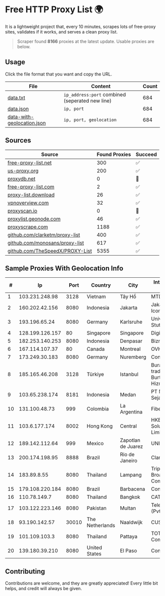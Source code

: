 
# Free HTTP Proxy List 🌍

It is a lightweight project that, every 10 minutes, scrapes lots of free-proxy sites, validates if it works, and serves a clean proxy list.


> Scraper found **8166** proxies at the latest update. Usable proxies are below.

## Usage

Click the file format that you want and copy the URL.


|File|Content|Count|
|----|-------|-----|
|[data.txt](https://raw.githubusercontent.com/themiralay/Proxy-List-World/master/data.txt)|`ip_address:port` combined (seperated new line)|684|
|[data.json](https://raw.githubusercontent.com/themiralay/Proxy-List-World/master/data.json)|`ip, port`|684|
|[data-with-geolocation.json](https://raw.githubusercontent.com/themiralay/Proxy-List-World/master/data-with-geolocation.json)|`ip, port, geolocation`|684|

## Sources

|Source|Found Proxies|Succeed|
|------|-------------|-------|
|[free-proxy-list.net](https://free-proxy-list.net)|300|✅|
|[us-proxy.org](https://www.us-proxy.org)|200|✅|
|[proxydb.net](http://proxydb.net)|0|🚫|
|[free-proxy-list.com](https://free-proxy-list.com/?page=&port=&type%5B%5D=http&type%5B%5D=https&up_time=0&search=Search)|2|✅|
|[proxy-list.download](https://www.proxy-list.download/HTTP)|26|✅|
|[vpnoverview.com](https://vpnoverview.com/privacy/anonymous-browsing/free-proxy-servers)|32|✅|
|[proxyscan.io](https://www.proxyscan.io)|0|🚫|
|[proxylist.geonode.com](https://proxylist.geonode.com/api/proxy-list?limit=300&page=1&sort_by=lastChecked&sort_type=desc&protocols=http,https)|46|✅|
|[proxyscrape.com](https://api.proxyscrape.com/v2/?request=displayproxies&protocol=http&timeout=10000&country=all&ssl=all&anonymity=all)|1188|✅|
|[github.com/clarketm/proxy-list](https://raw.githubusercontent.com/clarketm/proxy-list/master/proxy-list-raw.txt)|400|✅|
|[github.com/monosans/proxy-list](https://raw.githubusercontent.com/monosans/proxy-list/main/proxies/http.txt)|617|✅|
|[github.com/TheSpeedX/PROXY-List](https://raw.githubusercontent.com/TheSpeedX/PROXY-List/master/http.txt)|5355|✅|


## Sample Proxies With Geolocation Info

|#|Ip|Port|Country|City|Internet Service Provider|
|-|--|----|-------|----|-------------------------|
|1|103.231.248.98|3128|Vietnam|Tây Hồ|MTD|
|2|160.202.42.156|8080|Indonesia|Jakarta|Jakarta 5 8 Iconpln|
|3|193.196.65.24|8080|Germany|Karlsruhe|Universitaet Stuttgart|
|4|128.199.126.157|80|Singapore|Singapore|DigitalOcean, LLC|
|5|182.253.140.253|8080|Indonesia|Denpasar|Biznet Networks|
|6|167.114.107.37|80|Canada|Montreal|OVH SAS|
|7|173.249.30.183|8080|Germany|Nuremberg|Contabo GmbH|
|8|185.165.46.208|3128|Türkiye|Istanbul|Burak Buylu trading as BurtiNET Internet Hizmetleri|
|9|103.65.238.174|8181|Indonesia|Medan|PT Media Alvina Sejati|
|10|131.100.48.73|999|Colombia|La Argentina|Fibernet TV SAS|
|11|103.6.177.174|8002|Hong Kong|Central|HKBN Enterprise Solutions HK Limited|
|12|189.142.112.64|999|Mexico|Zapotlan de Juarez|UNINET|
|13|200.174.198.95|8888|Brazil|Rio de Janeiro|Claro S.A|
|14|183.89.8.55|8080|Thailand|Lampang|Triple T Broadband Public Company Limited|
|15|179.108.220.184|8080|Brazil|Barbacena|Conecta Ltda.|
|16|110.78.149.7|8080|Thailand|Bangkok|CAT-BB|
|17|103.122.223.146|8080|Pakistan|Multan|Telenor Pakistan (Pvt) Ltd|
|18|93.190.142.57|30010|The Netherlands|Naaldwijk|CUSTOMERPANEL|
|19|101.109.103.3|8080|Thailand|Pattaya|TOT Public Company Limited|
|20|139.180.39.210|8080|United States|El Paso|Conterra|



## Contributing

Contributions are welcome, and they are greatly appreciated! Every
little bit helps, and credit will always be given.

